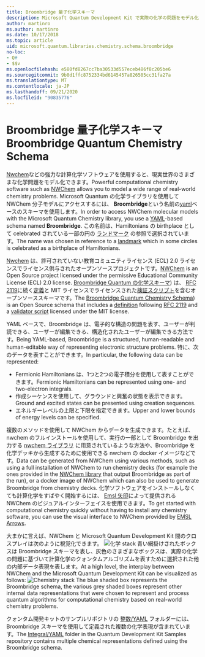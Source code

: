 ```yaml
---
title: Broombridge 量子化学スキーマ
description: Microsoft Quantum Development Kit で実際の化学の問題をモデル化するために使用される Broombridge quantum の化学スキーマの概要。
author: martinro
ms.author: martinro
ms.date: 10/17/2018
ms.topic: article
uid: microsoft.quantum.libraries.chemistry.schema.broombridge
no-loc:
- Q#
- $$v
ms.openlocfilehash: e580fd8267cc7ba30533d557eceb486f8c205be6
ms.sourcegitcommit: 9b0d1ffc8752334bd6145457a826505cc31fa27a
ms.translationtype: MT
ms.contentlocale: ja-JP
ms.lasthandoff: 09/21/2020
ms.locfileid: "90835776"
---
```

# <a name="broombridge-quantum-chemistry-schema"></a><span data-ttu-id="67eb5-103">Broombridge 量子化学スキーマ</span><span class="sxs-lookup"><span data-stu-id="67eb5-103">Broombridge Quantum Chemistry Schema</span></span> # 

<span data-ttu-id="67eb5-104">[Nwchem](http://www.nwchem-sw.org/)などの強力な計算化学ソフトウェアを使用すると、現実世界のさまざまな化学問題をモデル化できます。</span><span class="sxs-lookup"><span data-stu-id="67eb5-104">Powerful computational chemistry software such as [NWChem](http://www.nwchem-sw.org/) allows you to model a wide range of real-world chemistry problems.</span></span> <span data-ttu-id="67eb5-105">Microsoft Quantum の化学ライブラリを使用して NWChem 分子モデルにアクセスするには、 **Broombridge**という名前の[yaml](https://en.wikipedia.org/wiki/YAML)ベースのスキーマを使用します。</span><span class="sxs-lookup"><span data-stu-id="67eb5-105">In order to access NWChem molecular models with the Microsoft Quantum Chemistry library, you use a [YAML](https://en.wikipedia.org/wiki/YAML)-based schema named **Broombridge**.</span></span> <span data-ttu-id="67eb5-106">この名前は、Hamiltonians の birthplace として celebrated されている一部の円の [ランドマーク](https://en.wikipedia.org/wiki/Broom_Bridge) の参照で選択されています。</span><span class="sxs-lookup"><span data-stu-id="67eb5-106">The name was chosen in reference to a [landmark](https://en.wikipedia.org/wiki/Broom_Bridge) which in some circles is celebrated as a birthplace of Hamiltonians.</span></span> 

<span data-ttu-id="67eb5-107">[Nwchem](https://github.com/nwchemgit/nwchem) は、許可されていない教育コミュニティライセンス (ECL) 2.0 ライセンスでライセンス供与されたオープンソースプロジェクトです。</span><span class="sxs-lookup"><span data-stu-id="67eb5-107">[NWChem](https://github.com/nwchemgit/nwchem) is an Open Source project licensed under the permissive Educational Community License (ECL) 2.0 license.</span></span> <span data-ttu-id="67eb5-108">[Broombridge Quantum の化学スキーマ](https://docs.microsoft.com/quantum/libraries/chemistry/schema/spec_v_0_2)) は、 [RFC 2119](https://tools.ietf.org/html/rfc2119)に続く[定義](https://raw.githubusercontent.com/Microsoft/Quantum/master/Chemistry/Schema/broombridge-0.1.schema.json)と MIT ライセンスでライセンスされた[検証スクリプト](https://raw.githubusercontent.com/Microsoft/Quantum/master/Chemistry/Schema/validator.py)を含むオープンソーススキーマです。</span><span class="sxs-lookup"><span data-stu-id="67eb5-108">The [Broombridge Quantum Chemistry Schema](https://docs.microsoft.com/quantum/libraries/chemistry/schema/spec_v_0_2)) is an Open Source schema that includes a [definition](https://raw.githubusercontent.com/Microsoft/Quantum/master/Chemistry/Schema/broombridge-0.1.schema.json) following [RFC 2119](https://tools.ietf.org/html/rfc2119) and a [validator script](https://raw.githubusercontent.com/Microsoft/Quantum/master/Chemistry/Schema/validator.py) licensed under the MIT license.</span></span> 

<span data-ttu-id="67eb5-109">YAML ベースで、Broombridge は、電子的な構造の問題を表す、ユーザーが判読できる、ユーザーが編集できる、構造化されたユーザーが編集できる方法です。</span><span class="sxs-lookup"><span data-stu-id="67eb5-109">Being YAML-based, Broombridge is a structured, human-readable and human-editable way of representing electronic structure problems.</span></span> <span data-ttu-id="67eb5-110">特に、次のデータを表すことができます。</span><span class="sxs-lookup"><span data-stu-id="67eb5-110">In particular, the following data can be represented:</span></span>
- <span data-ttu-id="67eb5-111">Fermionic Hamiltonians は、1つと2つの電子積分を使用して表すことができます。</span><span class="sxs-lookup"><span data-stu-id="67eb5-111">Fermionic Hamiltonians can be represented using one- and two-electron integrals.</span></span>
- <span data-ttu-id="67eb5-112">作成シーケンスを使用して、グラウンドと興奮の状態を表示できます。</span><span class="sxs-lookup"><span data-stu-id="67eb5-112">Ground and excited states can be presented using creation sequences.</span></span>
- <span data-ttu-id="67eb5-113">エネルギーレベルの上限と下限を指定できます。</span><span class="sxs-lookup"><span data-stu-id="67eb5-113">Upper and lower bounds of energy levels can be specified.</span></span>

<span data-ttu-id="67eb5-114">複数のメソッドを使用して NWChem からデータを生成できます。たとえば、nwchem のフルインストールを使用して、実行の一部として Broombridge を出力する [nwchem ライブラリ](https://github.com/nwchemgit/nwchem/tree/master/QA/chem_library_tests) に用意されているような方法や、Broombridge を化学デッキから生成するために使用できる nwchem の docker イメージなどです。</span><span class="sxs-lookup"><span data-stu-id="67eb5-114">Data can be generated from NWChem using various methods, such as using a full installation of NWChem to run chemistry decks (for example the ones provided in the [NWChem library](https://github.com/nwchemgit/nwchem/tree/master/QA/chem_library_tests) that output Broombridge as part of the run), or a docker image of NWChem which can also be used to generate Broombridge from chemistry decks.</span></span> <span data-ttu-id="67eb5-115">化学ソフトウェアをインストールしなくても計算化学をすばやく開始するには、 [Emsl 矢印](https://arrows.emsl.pnnl.gov/api/qsharp_chem)によって提供される NWChem のビジュアルインターフェイスを使用できます。</span><span class="sxs-lookup"><span data-stu-id="67eb5-115">To get started with computational chemistry quickly without having to install any chemistry software, you can use the visual interface to NWChem provided by [EMSL Arrows](https://arrows.emsl.pnnl.gov/api/qsharp_chem).</span></span>

<span data-ttu-id="67eb5-116">大まかに言えば、NWChem と Microsoft Quantum Development Kit 間のクロスプレイは次のように視覚化できます。 ![ 化学 stack ](~/media/broombridge.png) 青い網掛けされたボックスは Broombridge スキーマを表し、灰色のさまざまなボックスは、実際の化学の問題に基づいて計算化学のクォンタムアルゴリズムを表すために選択された他の内部データ表現を表します。</span><span class="sxs-lookup"><span data-stu-id="67eb5-116">At a high level, the interplay between NWChem and the Microsoft Quantum Development Kit can be visualized as follows: ![Chemistry stack](~/media/broombridge.png) The blue shaded box represents the Broombridge schema, the various grey shaded boxes represent other internal data representations that were chosen to represent and process quantum algorithms for computational chemistry based on real-world chemistry problems.</span></span>

<span data-ttu-id="67eb5-117">クォンタム開発キットのサンプルリポジトリの [整数/YAML](https://github.com/microsoft/Quantum/tree/master/samples/chemistry/IntegralData/YAML) フォルダーには、Broombridge スキーマを使用して定義された複数の化学表現が含まれています。</span><span class="sxs-lookup"><span data-stu-id="67eb5-117">The [Integral/YAML](https://github.com/microsoft/Quantum/tree/master/samples/chemistry/IntegralData/YAML) folder in the Quantum Development Kit Samples repository contains multiple chemical representations defined using the Broombridge schema.</span></span>

